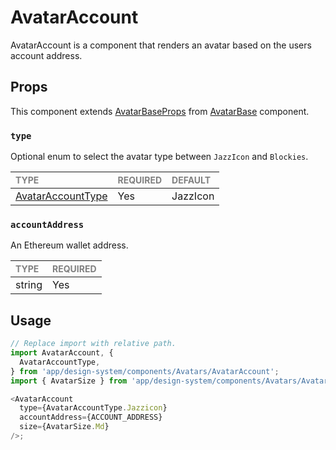 # AvatarAccount

AvatarAccount is a component that renders an avatar based on the users account address.

## Props

This component extends [AvatarBaseProps](../AvatarBase/AvatarBase.types.ts#L17) from [AvatarBase](../Avatar/Avatar.tsx) component.

### `type`

Optional enum to select the avatar type between `JazzIcon` and `Blockies`.

| <span style="color:gray;font-size:14px">TYPE</span> | <span style="color:gray;font-size:14px">REQUIRED</span> | <span style="color:gray;font-size:14px">DEFAULT</span> |
| :-------------------------------------------------- | :------------------------------------------------------ | :----------------------------------------------------- |
| [AvatarAccountType](./AvatarAccount.types.ts#L2)    | Yes                                                     | JazzIcon                                               |

### `accountAddress`

An Ethereum wallet address.

| <span style="color:gray;font-size:14px">TYPE</span> | <span style="color:gray;font-size:14px">REQUIRED</span> |
| :-------------------------------------------------- | :------------------------------------------------------ |
| string                                              | Yes                                                     |

## Usage

```javascript
// Replace import with relative path.
import AvatarAccount, {
  AvatarAccountType,
} from 'app/design-system/components/Avatars/AvatarAccount';
import { AvatarSize } from 'app/design-system/components/Avatars/Avatar/Avatar';

<AvatarAccount
  type={AvatarAccountType.Jazzicon}
  accountAddress={ACCOUNT_ADDRESS}
  size={AvatarSize.Md}
/>;
```
